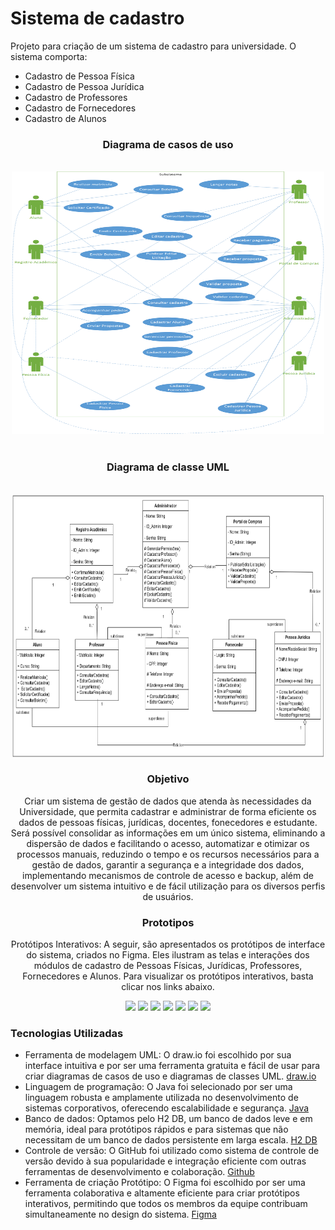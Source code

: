 # Sistema de cadastro
Projeto para criação de um sistema de cadastro para universidade. O sistema comporta:

- Cadastro de Pessoa Física ​
- Cadastro de Pessoa Jurídica ​
- Cadastro de Professores ​
- Cadastro de Fornecedores ​
- Cadastro de Alunos

<div align="center">
  
### Diagrama de casos de uso
</br>
<img src="assets\img\diagrama-de-casos-de-uso.png" width="500" height="420">
</br>
</br>

### Diagrama de classe UML
</br>
<img src="assets\img\diagframa-de-classe-uml.png" width="500" height="420">



### Objetivo

Criar um sistema de gestão de dados que atenda às necessidades da Universidade, que permita cadastrar e administrar 
de forma eficiente os dados de pessoas físicas, jurídicas, docentes, fonecedores e estudante. 
Será possível consolidar as informações em um único sistema, eliminando a dispersão de dados e facilitando o acesso,
automatizar e otimizar os processos manuais, reduzindo o tempo e os recursos necessários para a gestão de dados, 
garantir a segurança e a integridade dos dados, implementando mecanismos de controle de acesso e backup, além de 
desenvolver um sistema intuitivo e de fácil utilização para os diversos perfis de usuários.



### Prototipos

Protótipos Interativos: A seguir, são apresentados os protótipos de interface do sistema, criados no Figma. Eles ilustram as telas e interações dos módulos de cadastro de Pessoas Físicas, Jurídicas, Professores, Fornecedores e Alunos. Para visualizar os protótipos
interativos, basta clicar nos links abaixo.

<img src="https://github.com/user-attachments/assets/2cb35788-d05c-4fe5-bf46-5d667494e6e6">
<img src="https://github.com/user-attachments/assets/602e88e6-ba90-44f3-8318-e9aa4c336c17">
<img src="https://github.com/user-attachments/assets/ce6d11d3-5a94-4789-b6de-b64082aa1f41">
<img src="https://github.com/user-attachments/assets/5ea4ca0f-296b-4ed0-9997-5d7052d21304">
<img src="https://github.com/user-attachments/assets/86a93572-8b21-48b6-9cf2-7eeb82b7c116">
<img src="https://github.com/user-attachments/assets/a517bb64-b61a-416f-93af-872cd0de1be1">
<img src="https://github.com/user-attachments/assets/4a15e87e-cebc-4827-abbc-a89825bd1d8a">
</div>




### Tecnologias Utilizadas

* Ferramenta de modelagem UML: O draw.io foi escolhido por sua interface intuitiva e por ser uma ferramenta gratuita e fácil de usar para criar diagramas de casos de uso e diagramas de classes UML. [draw.io](https://www.drawio.com/)
* Linguagem de programação: O Java foi selecionado por ser uma linguagem robusta e amplamente utilizada no desenvolvimento de sistemas corporativos, oferecendo escalabilidade e segurança. [Java](https://www.java.com/pt-BR/)
* Banco de dados: Optamos pelo H2 DB, um banco de dados leve e em memória, ideal para protótipos rápidos e para sistemas que não necessitam de um banco de dados persistente em larga escala. [H2 DB](https://www.h2database.com/html/main.html)
* Controle de versão: O GitHub foi utilizado como sistema de controle de versão devido à sua popularidade e integração eficiente com outras ferramentas de desenvolvimento e colaboração. [Github](https://github.com/) 
* Ferramenta de criação Protótipo: O Figma foi escolhido por ser uma ferramenta colaborativa e altamente eficiente para criar protótipos interativos, permitindo que todos os membros da equipe contribuam simultaneamente no design do sistema. [Figma](https://www.figma.com/)
